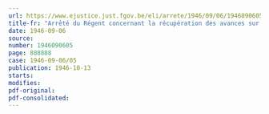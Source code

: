 ```yaml
---
url: https://www.ejustice.just.fgov.be/eli/arrete/1946/09/06/1946090605/justel
title-fr: "Arrêté du Régent concernant la récupération des avances sur les pécules de vacances pour l'exercice 1944-1945 par le Fonds provisoire de Soutien des Chômeurs involontaires"
date: 1946-09-06
source:
number: 1946090605
page: 888888
case: 1946-09-06/05
publication: 1946-10-13
starts:
modifies:
pdf-original:
pdf-consolidated:
---
```


